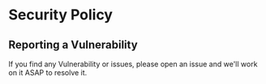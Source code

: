 # Security Policy

## Reporting a Vulnerability

If you find any Vulnerability or issues, please open an issue and we'll work on it ASAP to resolve it.
